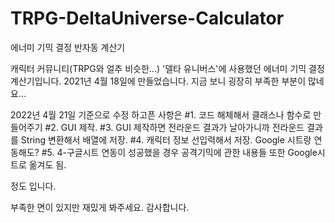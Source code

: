 # TRPG-DeltaUniverse-Calculator
에너미 기믹 결정 반자동 계산기

캐릭터 커뮤니티(TRPG와 얼추 비슷한...) '델타 유니버스'에 사용했던 에너미 기믹 결정 계산기입니다.
2021년 4월 18일에 만들었습니다. 지금 보니 굉장히 부족한 부분이 많네요...


2022년 4월 21일 기준으로 수정 하고픈 사항은
#1. 코드 해체해서 클래스나 함수로 만들어주기
#2. GUI 제작.
#3. GUI 제작하면 전라운드 결과가 날아가니까 전라운드 결과를 String 변환해서 배열에 저장.
#4. 캐릭터 정보 선입력해서 저장. Google 시트랑 연동해도?
#5. 4-구글시트 연동이 성공했을 경우 공격기믹에 관한 내용들 또한 Google시트로 옮겨도 됨.

정도 입니다.

부족한 면이 있지만 재밌게 봐주세요. 감사합니다.

